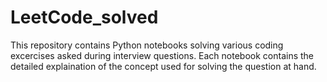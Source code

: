 # LeetCode_solved
This repository contains Python notebooks solving various coding excercises asked during interview questions.
Each notebook contains the detailed explaination of the concept used for solving the question at hand.

